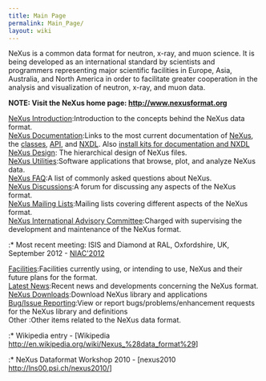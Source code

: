 ```yaml
---
title: Main Page
permalink: Main_Page/
layout: wiki
---
```


NeXus is a common data format for neutron, x-ray, and muon science. It
is being developed as an international standard by scientists and
programmers representing major scientific facilities in Europe, Asia,
Australia, and North America in order to facilitate greater cooperation
in the analysis and visualization of neutron, x-ray, and muon data.

**NOTE: Visit the NeXus home page:
[<http://www.nexusformat.org>](http://www.nexusformat.org)**

[NeXus Introduction](http://download.nexusformat.org/doc/html/introduction.html):Introduction to the concepts behind the NeXus data format.  
[NeXus Documentation](Documentation "wikilink"):Links to the most current documentation of [NeXus](http://download.nexusformat.org/doc/html/user_manual.html), the [classes](http://download.nexusformat.org/doc/html/class_definitions.html), [API](http://download.nexusformat.org/doc/html/napi.html), and [NXDL](http://download.nexusformat.org/doc/html/nxdl.html). Also [install kits for documentation and NXDL](http://download.nexusformat.org/kits/definitions/)  
[NeXus Design](http://download.nexusformat.org/doc/html/design.html): The hierarchical design of NeXus files.  
[NeXus Utilities](http://download.nexusformat.org/doc/html/utilities.html):Software applications that browse, plot, and analyze NeXus data.  
[NeXus FAQ](http://download.nexusformat.org/doc/html/faq.html):A list of commonly asked questions about NeXus.  
[NeXus Discussions](Discussions "wikilink"):A forum for discussing any aspects of the NeXus format.  
[NeXus Mailing Lists](http://download.nexusformat.org/doc/html/mailinglist.html):Mailing lists covering different aspects of the NeXus format.  
[NeXus International Advisory Committee](NIAC "wikilink"):Charged with supervising the development and maintenance of the NeXus format.  

:\* Most recent meeting: ISIS and Diamond at RAL, Oxfordshire, UK,
September 2012 - [NIAC'2012](NIAC2012 "wikilink")

[Facilities](Facilities "wikilink"):Facilities currently using, or intending to use, NeXus and their future plans for the format.  
[Latest News](Latest_News "wikilink"):Recent news and developments concerning the NeXus format.  
[NeXus Downloads](Download "wikilink"):Download NeXus library and applications  
[Bug/Issue Reporting](IssueReporting "wikilink"):View or report bugs/problems/enhancement requests for the NeXus library and definitions  
Other :Other items related to the NeXus data format.  

:\* Wikipedia entry - \[Wikipedia
<http://en.wikipedia.org/wiki/Nexus_%28data_format%29>\]

:\* NeXus Dataformat Workshop 2010 - \[nexus2010
<http://lns00.psi.ch/nexus2010/>\]
